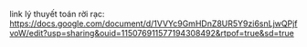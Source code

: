 link lý thuyết toán rời rạc: https://docs.google.com/document/d/1VVYc9GmHDnZ8UR5Y9zi6snLjwQPjfvoW/edit?usp=sharing&ouid=115076911577194308492&rtpof=true&sd=true
